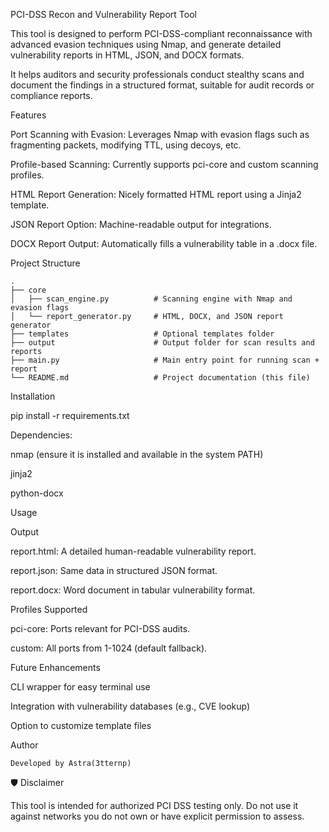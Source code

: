 PCI-DSS Recon and Vulnerability Report Tool

This tool is designed to perform PCI-DSS-compliant reconnaissance with advanced evasion techniques using Nmap, and generate detailed vulnerability reports in HTML, JSON, and DOCX formats.

It helps auditors and security professionals conduct stealthy scans and document the findings in a structured format, suitable for audit records or compliance reports.

Features

Port Scanning with Evasion: Leverages Nmap with evasion flags such as fragmenting packets, modifying TTL, using decoys, etc.

Profile-based Scanning: Currently supports pci-core and custom scanning profiles.

HTML Report Generation: Nicely formatted HTML report using a Jinja2 template.

JSON Report Option: Machine-readable output for integrations.

DOCX Report Output: Automatically fills a vulnerability table in a .docx file.

Project Structure
```
.
├── core
│   ├── scan_engine.py          # Scanning engine with Nmap and evasion flags
│   └── report_generator.py     # HTML, DOCX, and JSON report generator
├── templates                   # Optional templates folder
├── output                      # Output folder for scan results and reports
├── main.py                     # Main entry point for running scan + report
└── README.md                   # Project documentation (this file)

```
Installation

pip install -r requirements.txt

Dependencies:

nmap (ensure it is installed and available in the system PATH)

jinja2

python-docx

Usage

Output

report.html: A detailed human-readable vulnerability report.

report.json: Same data in structured JSON format.

report.docx: Word document in tabular vulnerability format.

Profiles Supported

pci-core: Ports relevant for PCI-DSS audits.

custom: All ports from 1-1024 (default fallback).

Future Enhancements

CLI wrapper for easy terminal use

Integration with vulnerability databases (e.g., CVE lookup)

Option to customize template files

Author
```
Developed by Astra(3tternp)
```
🛡️ Disclaimer

This tool is intended for authorized PCI DSS testing only. Do not use it against networks you do not own or have explicit permission to assess.
